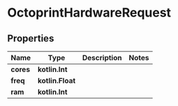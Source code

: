 
# OctoprintHardwareRequest

## Properties
Name | Type | Description | Notes
------------ | ------------- | ------------- | -------------
**cores** | **kotlin.Int** |  | 
**freq** | **kotlin.Float** |  | 
**ram** | **kotlin.Int** |  | 



